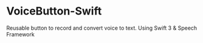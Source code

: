# VoiceButton-Swift
Reusable button to record and convert voice to text. Using Swift 3 &amp; Speech Framework
